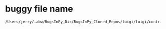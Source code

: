 # buggy file name

```text
/Users/jerry/.abw/BugsInPy_Dir/BugsInPy_Cloned_Repos/luigi/luigi/contrib/redshift.py
```
